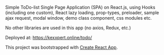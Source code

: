 Simple ToDo-list Single Page Application (SPA) on React.js, using Hooks (including one custom), React lazy loading, prop-types, preloader, sample ajax request, modal window, demo class component, css modules etc.

No other libraries are used in this app (no axios, Redux, etc.)

Deployed at: https://kexxpert.online/todo/

This project was bootstrapped with [Create React App](https://github.com/facebook/create-react-app).



